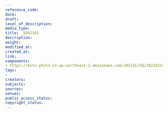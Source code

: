```yaml
---
reference_code: 
date: 
draft: 
level_of_description: 
media_type: 
title: _5D42343
description: 
weight: 
modified_at: 
created_at: 
link: 
components:
- https://kctu-photo.s3.ap-northeast-2.amazonaws.com/2021년/2월/20210219_백기완+선생+발인.영결식.하관/송승현/_5D42343.jpg
tags:
- 
creators: 
subjects: 
sources: 
venues: 
public_access_status: 
copyright_status: 
---
```

